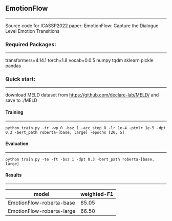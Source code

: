 ## EmotionFlow
------
Source code for ICASSP2022 paper: EmotionFlow: Capture the Dialogue Level Emotion Transitions

### Required Packages:
------
transformers=4.14.1
torch=1.8
vocab=0.0.5
numpy
tqdm
sklearn
pickle
pandas


### Quick start:
------
download MELD dataset from https://github.com/declare-lab/MELD/ and save to ./MELD

#### Training
------
```
python train.py -tr -wp 0 -bsz 1 -acc_step 8 -lr 1e-4 -ptmlr 1e-5 -dpt 0.3 -bert_path roberta-[base, large] -epochs [20, 5]
```

#### Evaluation
------
```
python train.py -te -ft -bsz 1 -dpt 0.3 -bert_path roberta-[base, large]
```

#### Results
------

| model                     | weighted-F1 |
|---------------------------|-------------|
| EmotionFlow-roberta-base  | 65.05       |
| EmotionFlow-roberta-large | 66.50       |

